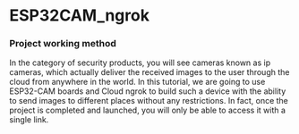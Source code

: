 # ESP32CAM_ngrok

### Project working method
In the category of security products, you will see cameras known as ip cameras, which actually deliver the received images to the user through the cloud from anywhere in the world. In this tutorial, we are going to use ESP32-CAM boards and Cloud ngrok to build such a device with the ability to send images to different places without any restrictions. In fact, once the project is completed and launched, you will only be able to access it with a single link. 
